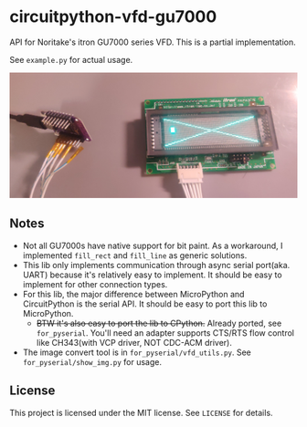 # circuitpython-vfd-gu7000

API for Noritake's itron GU7000 series VFD. This is a partial implementation.

See `example.py` for actual usage.

![photo gu7703a display resolution 140*32](./pics/photo_gu7703a_res140x32.jpg)

## Notes

- Not all GU7000s have native support for bit paint. As a workaround, I implemented `fill_rect` and `fill_line` as generic solutions.
- This lib only implements communication through async serial port(aka. UART) because it's relatively easy to implement. It should be easy to implement for other connection types.
- For this lib, the major difference between MicroPython and CircuitPython is the serial API. It should be easy to port this lib to MicroPython.
    - ~~BTW it's also easy to port the lib to CPython.~~ Already ported, see `for_pyserial`. You'll need an adapter supports CTS/RTS flow control like CH343(with VCP driver, NOT CDC-ACM driver).
- The image convert tool is in `for_pyserial/vfd_utils.py`. See `for_pyserial/show_img.py` for usage.

## License

This project is licensed under the MIT license. See `LICENSE` for details.

